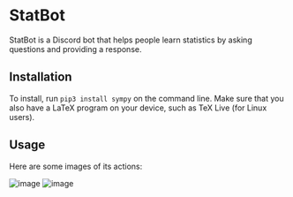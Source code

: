 # StatBot
StatBot is a Discord bot that helps people learn statistics by asking questions and providing a response.

## Installation
To install, run `pip3 install sympy` on the command line. Make sure that you also have a LaTeX program on your device, such as TeX Live (for Linux users).

## Usage
Here are some images of its actions:

![image](https://user-images.githubusercontent.com/73120632/128464788-b45fb60d-4520-4ca5-9600-25a609bac852.png)
![image](https://user-images.githubusercontent.com/73120632/128464868-fad40aa2-eefe-4cd8-af31-70acd0734eb1.png)

